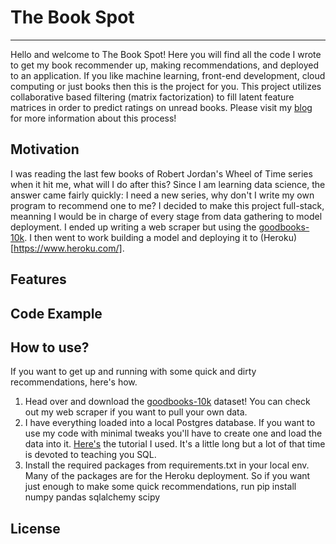 # The Book Spot
------------------

Hello and welcome to The Book Spot! Here you will find all the code I wrote to get my book recommender up, making recommendations, and deployed to an application. If you like machine learning, front-end development, cloud computing or just books then this is the project for you. This project utilizes collaborative based filtering (matrix factorization) to fill latent feature matrices in order to predict ratings on unread books. Please visit my [blog](https://colinb19.github.io/) for more information about this process!

## Motivation


I was reading the last few books of Robert Jordan's Wheel of Time series when it hit me, what will I do after this? Since I am learning data science, the answer came fairly quickly: I need a new series, why don't I write my own program to recommend one to me? I decided to make this project full-stack, meanning I would be in charge of every stage from data gathering to model deployment. I ended up writing a web scraper but using the [goodbooks-10k](https://github.com/zygmuntz/goodbooks-10k). I then went to work building a model and deploying it to (Heroku)[https://www.heroku.com/].

## Features


## Code Example


## How to use?

If you want to get up and running with some quick and dirty recommendations, here's how.

1. Head over and download the [goodbooks-10k](https://github.com/zygmuntz/goodbooks-10k) dataset! You can check out my web scraper if you want to pull your own data.
2. I have everything loaded into a local Postgres database. If you want to use my code with minimal tweaks you'll have to create one and load the data into it. [Here's](https://www.youtube.com/watch?v=qw--VYLpxG4) the tutorial I used. It's a little long but a lot of that time is devoted to teaching you SQL.
3. Install the required packages from requirements.txt in your local env. Many of the packages are for the Heroku deployment. So if you want just enough to make some quick recommendations, run
    pip install numpy pandas sqlalchemy scipy
    

## License


